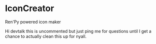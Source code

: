 # IconCreator
Ren'Py powered icon maker

Hi devtalk this is uncommented but just ping me for questions until I get a chance to actually clean this up for nyall.
